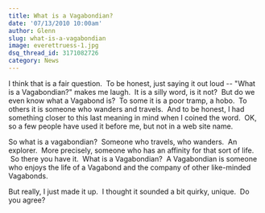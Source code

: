 ```yaml
---
title: What is a Vagabondian?
date: '07/13/2010 10:00am'
author: Glenn
slug: what-is-a-vagabondian
image: everettruess-1.jpg
dsq_thread_id: 3171082726
category: News
---
```

I think that is a fair question.  To be honest, just saying it out loud -- "What is a Vagabondian?" makes me laugh.  It is a silly word, is it not?  But do we even know what a Vagabond is?  To some it is a poor tramp, a hobo.  To others it is someone who wanders and travels.  And to be honest, I had something closer to this last meaning in mind when I coined the word.  OK, so a few people have used it before me, but not in a web site name. 

So what is a vagabondian?  Someone who travels, who wanders.  An explorer.  More precisely, someone who has an affinity for that sort of life.  So there you have it.  What is a Vagabondian?  A Vagabondian is someone who enjoys the life of a Vagabond and the company of other like-minded Vagabonds.

But really, I just made it up.  I thought it sounded a bit quirky, unique.  Do you agree?